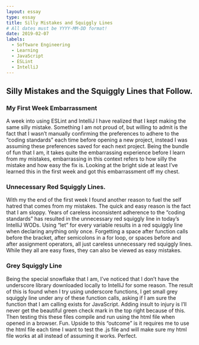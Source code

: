 ```yaml
---
layout: essay
type: essay
title: Silly Mistakes and Squiggly Lines
# All dates must be YYYY-MM-DD format!
date: 2019-02-07
labels:
  - Software Engineering
  - Learning
  - JavaScript
  - ESLint
  - IntelliJ
---
```


## Silly Mistakes and the Squiggly Lines that Follow.

### My First Week Embarrassment

A week into using ESLint and IntelliJ I have realized that I kept making the same silly mistake. Something I am not proud of, but willing to admit is the fact that I wasn’t manually confirming the preferences to adhere to the “coding standards” each time before opening a new project, instead I was assuming these preferences saved for each next project. Being the bundle of fun that I am, it takes quite the embarrassing experience before I learn from my mistakes, embarrassing in this context refers to how silly the mistake and how easy the fix is. Looking at the bright side at least I’ve learned this in the first week and got this embarrassment off my chest. 

### Unnecessary Red Squiggly Lines.

 With my the end of the first week I found another reason to fuel the self hatred that comes from my mistakes. The quick and easy reason is the fact that I am sloppy. Years of careless inconsistent adherence to the “coding standards” has resulted in the unnecessary red squiggly line in today’s IntelliJ WODs. Using “let” for every variable results in a red squiggly line when declaring anything only once. Forgetting a space after function calls before the bracket, after semicolons in a for loop, or spaces before and after assignment operators, all just careless unnecessary red squiggly lines. While they all are easy fixes, they can also be viewed as easy mistakes.

### Grey Squiggly Line

Being the special snowflake that I am, I’ve noticed that I don’t have the underscore library downloaded locally to IntelliJ for some reason. The result of this is found when I try using underscore functions, I get small grey squiggly line under any of these function calls, asking if I am sure the function that I am calling exists for JavaScript. Adding insult to injury is I’ll never get the beautiful green check mark in the top right because of this. Then testing this these files compile and run using the html file when opened in a browser. Fun. Upside to this “outcome” is it requires me to use the html file each time I want to test the .js file and will make sure my html file works at all instead of assuming it works. Perfect.
